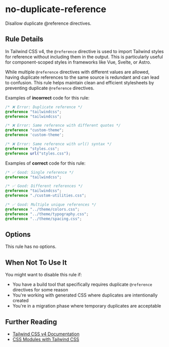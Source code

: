 # no-duplicate-reference

Disallow duplicate @reference directives.

## Rule Details

In Tailwind CSS v4, the `@reference` directive is used to import Tailwind styles
for reference without including them in the output. This is particularly useful
for component-scoped styles in frameworks like Vue, Svelte, or Astro.

While multiple `@reference` directives with different values are allowed,
having duplicate references to the same source is redundant and can lead to
confusion. This rule helps maintain clean and efficient stylesheets by
preventing duplicate `@reference` directives.

Examples of **incorrect** code for this rule:

```css
/* ❌ Error: Duplicate reference */
@reference "tailwindcss";
@reference "tailwindcss";

/* ❌ Error: Same reference with different quotes */
@reference "custom-theme";
@reference 'custom-theme';

/* ❌ Error: Same reference with url() syntax */
@reference "styles.css";
@reference url("styles.css");
```

Examples of **correct** code for this rule:

```css
/* ✅ Good: Single reference */
@reference "tailwindcss";

/* ✅ Good: Different references */
@reference "tailwindcss";
@reference "./custom-utilities.css";

/* ✅ Good: Multiple unique references */
@reference "../theme/colors.css";
@reference "../theme/typography.css";
@reference "../theme/spacing.css";
```

## Options

This rule has no options.

## When Not To Use It

You might want to disable this rule if:

- You have a build tool that specifically requires duplicate `@reference`
  directives for some reason
- You're working with generated CSS where duplicates are intentionally created
- You're in a migration phase where temporary duplicates are acceptable

## Further Reading

- [Tailwind CSS v4 Documentation](https://tailwindcss.com/docs)
- [CSS Modules with Tailwind CSS](https://tailwindcss.com/docs/using-with-preprocessors#using-with-css-modules)
